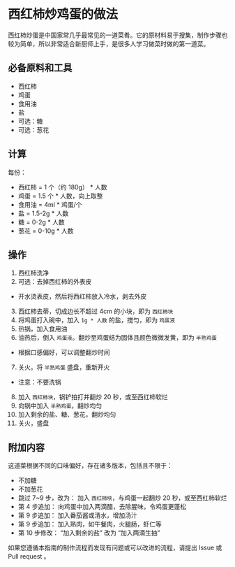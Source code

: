 # 西红柿炒鸡蛋的做法

西红柿炒蛋是中国家常几乎最常见的一道菜肴。它的原材料易于搜集，制作步骤也较为简单，所以非常适合新厨师上手，是很多人学习做菜时做的第一道菜。

## 必备原料和工具

* 西红柿
* 鸡蛋
* 食用油
* 盐
* 可选：糖
* 可选：葱花

## 计算

每份：

* 西红柿 = 1 个（约 180g） * 人数
* 鸡蛋 = 1.5 个 * 人数，向上取整
* 食用油 = 4ml * 鸡蛋/个
* 盐 = 1.5-2g * 人数
* 糖 = 0-2g * 人数
* 葱花 = 0-10g * 人数

## 操作

1. 西红柿洗净
2. 可选：去掉西红柿的外表皮
  - 开水烫表皮，然后将西红柿放入冷水，剥去外皮
3. 西红柿去蒂，切成边长不超过 4cm 的小块，即为 `西红柿块`
4. 将鸡蛋打入碗中，加入 `1g * 人数` 的盐，搅匀，即为 `鸡蛋液`
5. 热锅，加入食用油
6. 油热后，倒入 `鸡蛋液`。翻炒至鸡蛋结为固体且颜色微微发黄，即为 `半熟鸡蛋`
  - 根据口感偏好，可以调整翻炒时间
7. 关火。将 `半熟鸡蛋` 盛盘，重新开火
  - 注意：不要洗锅
8. 加入 `西红柿块`，锅铲拍打并翻炒 20 秒，或至西红柿软烂
9. 向锅中加入 `半熟鸡蛋`，翻炒均匀
10. 加入剩余的盐、糖、葱花，翻炒均匀
11. 关火，盛盘

## 附加内容

这道菜根据不同的口味偏好，存在诸多版本，包括且不限于：

* 不加糖
* 不加葱花
* 跳过 7~9 步，改为：
    加入 `西红柿块`，与鸡蛋一起翻炒 20 秒，或至西红柿软烂
* 第 4 步追加：
    向鸡蛋中加入两滴醋，去除腥味，令鸡蛋更蓬松
* 第 9 步追加：
    加入番茄酱或清水，增加汤汁
* 第 9 步追加：
    加入熟肉，如午餐肉，火腿肠，虾仁等
* 第 10 步修改：
    “加入剩余的盐” 改为 “加入两滴生抽”


如果您遵循本指南的制作流程而发现有问题或可以改进的流程，请提出 Issue 或 Pull request 。
